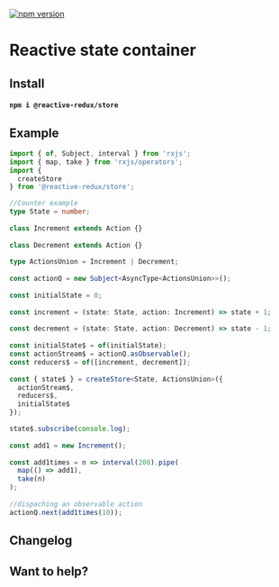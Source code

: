 [![npm version](https://badge.fury.io/js/%40reactive-redux%2Fstore.svg)](https://badge.fury.io/js/%40reactive-redux%2Fstore)

# Reactive state container

## Install

#### `npm i @reactive-redux/store`

## Example

```typescript
import { of, Subject, interval } from 'rxjs';
import { map, take } from 'rxjs/operators';
import {
  createStore
} from '@reactive-redux/store';

//Counter example
type State = number;
 
class Increment extends Action {}
 
class Decrement extends Action {}
 
type ActionsUnion = Increment | Decrement;
 
const actionQ = new Subject<AsyncType<ActionsUnion>>();
 
const initialState = 0;
 
const increment = (state: State, action: Increment) => state + 1;
 
const decrement = (state: State, action: Decrement) => state - 1;
 
const initialState$ = of(initialState);
const actionStream$ = actionQ.asObservable();
const reducers$ = of([increment, decrement]);
 
const { state$ } = createStore<State, ActionsUnion>({
  actionStream$,
  reducers$,
  initialState$
});

state$.subscribe(console.log);
 
const add1 = new Increment();
 
const add1times = n => interval(200).pipe(
  map(() => add1),
  take(n)
);
 
//dispaching an observable action
actionQ.next(add1times(10));
```

## Changelog

## Want to help?
